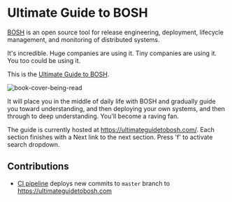 # Ultimate Guide to BOSH

[BOSH](https://bosh.io) is an open source tool for release engineering, deployment, lifecycle management, and monitoring of distributed systems.

It's incredible. Huge companies are using it. Tiny companies are using it. You too could be using it.

This is the [Ultimate Guide to BOSH](https://ultimateguidetobosh.com).

![book-cover-being-read](/images/bookcover/book-cover-being-read.png)

It will place you in the middle of daily life with BOSH and gradually guide you toward understanding, and then deploying your own systems, and then through to deep understanding. You'll become a raving fan.

The guide is currently hosted at https://ultimateguidetobosh.com/. Each section finishes with a Next link to the next section. Press 'f' to activate search dropdown.

## Contributions

* [CI pipeline](https://ci.starkandwayne.com/teams/main/pipelines/ultimate-guide-to-bosh) deploys new commits to `master` branch to https://ultimateguidetobosh.com
